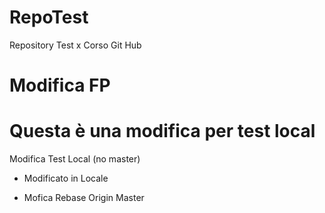 # RepoTest
Repository Test x Corso Git Hub

# Modifica FP

# Questa è una modifica per test local 
Modifica Test Local (no master)

- Modificato in Locale

- Mofica Rebase Origin Master
